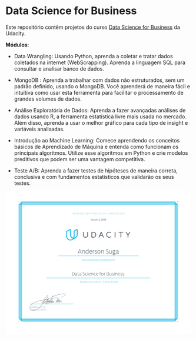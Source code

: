 # Data Science for Business

Este repositório contêm projetos do curso [Data Science for Business](https://br.udacity.com/course/data-science-business--nd115) da Udacity.


__Módulos__:
- Data Wrangling: Usando Python, aprenda a coletar e tratar dados coletados na internet (WebScrapping). Aprenda a linguagem SQL para consultar e analisar banco de dados.

- MongoDB : Aprenda a trabalhar com dados não estruturados, sem um padrão definido, usando o MongoDB. Você aprenderá de maneira fácil e intuitiva como usar esta ferramenta para facilitar o processamento de grandes volumes de dados.

- Análise Exploratória de Dados: Aprenda a fazer avançadas análises de dados usando R, a ferramenta estatística livre mais usada no mercado. Além disso, aprenda a usar o melhor gráfico para cada tipo de insight e variáveis analisadas.

- Introdução ao Machine Learning: Comece aprendendo os conceitos básicos de Aprendizado de Máquina e entenda como funcionam os principais algoritmos. Utilize esse algoritmos em Python e crie modelos preditivos que podem ser uma vantagem competitiva.

- Teste A/B: Aprenda a fazer testes de hipóteses de maneira correta, conclusiva e com fundamentos estatísticos que validarão os seus testes.

![Udacity Data Science for Business Nanodegree](https://github.com/anderson-suga/nanodegree-data-science-for-business/blob/master/nd115.png)
